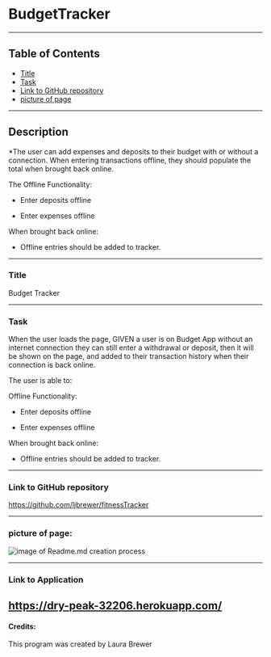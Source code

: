 # BudgetTracker
-----------------------------------------

## Table of Contents

* [Title](#Title:)
* [Task](#Task)
* [Link to GitHub repository](#Link-to-GitHub-repository)
* [picture of page](#picture-of-page:)

-----------------------------------------

## Description

*The user can add expenses and deposits to their budget with or without a connection. When entering transactions offline, they should populate the total when brought back online.

The Offline Functionality:

  * Enter deposits offline

  * Enter expenses offline

When brought back online:

  * Offline entries should be added to tracker.

------------------------------    
### Title

Budget Tracker

--------------------------------------------------------------------------------
### Task

When the user loads the page, GIVEN a user is on Budget App without an internet connection
they can still enter a withdrawal or deposit, then it will be shown on the page, and added to their transaction history when their connection is back online.

The user is able to:

 Offline Functionality:

  * Enter deposits offline

  * Enter expenses offline

When brought back online:

  * Offline entries should be added to tracker.

--------------------------------------------------------------------------------
### Link to GitHub repository 

https://github.com/ljbrewer/fitnessTracker

--------------------------------------------------------------------------------
### picture of page:

![image of Readme.md creation process](public/picturefitness.png)

-------------------------------------------------------------------------------
### Link to Application

https://dry-peak-32206.herokuapp.com/
--------------------------------------------------------------------------------
#### Credits: 

This program was created by Laura Brewer
